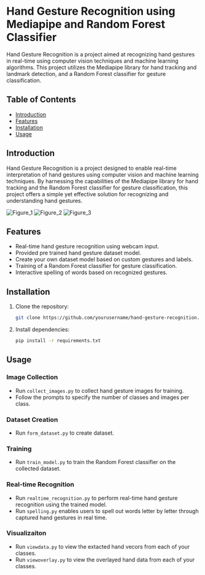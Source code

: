 # Hand Gesture Recognition using Mediapipe and Random Forest Classifier

Hand Gesture Recognition is a project aimed at recognizing hand gestures in real-time using computer vision techniques and machine learning algorithms. This project utilizes the Mediapipe library for hand tracking and landmark detection, and a Random Forest classifier for gesture classification.

## Table of Contents

- [Introduction](#introduction)
- [Features](#features)
- [Installation](#installation)
- [Usage](#usage)

## Introduction

Hand Gesture Recognition is a project designed to enable real-time interpretation of hand gestures using computer vision and machine learning techniques. By harnessing the capabilities of the Mediapipe library for hand tracking and the Random Forest classifier for gesture classification, this project offers a simple yet effective solution for recognizing and understanding hand gestures.

![Figure_1](https://github.com/josephjquinn/asl-model/assets/81782398/651c56d5-bbc7-49d0-971b-fa75aba3a667)
![Figure_2](https://github.com/josephjquinn/asl-model/assets/81782398/9f25fc88-c3d2-4b69-933c-18239dc2dae2)
![Figure_3](https://github.com/josephjquinn/asl-model/assets/81782398/86428435-dec7-4268-a8ae-bc672fabcc3a)

## Features

- Real-time hand gesture recognition using webcam input.
- Provided pre trained hand gesture dataset model.
- Create your own dataset model based on custom gestures and labels.
- Training of a Random Forest classifier for gesture classification.
- Interactive spelling of words based on recognized gestures.

## Installation

1. Clone the repository:

   ```bash
   git clone https://github.com/yourusername/hand-gesture-recognition.git
   ```

2. Install dependencies:

   ```bash
   pip install -r requirements.txt
   ```

## Usage

### Image Collection

- Run `collect_images.py` to collect hand gesture images for training.
- Follow the prompts to specify the number of classes and images per class.

### Dataset Creation

- Run `form_dataset.py` to create dataset.

### Training

- Run `train_model.py` to train the Random Forest classifier on the collected dataset.

### Real-time Recognition

- Run `realtime_recognition.py` to perform real-time hand gesture recognition using the trained model.
- Run `spelling.py` enables users to spell out words letter by letter through captured hand gestures in real time.

### Visualizaiton

- Run `viewdata.py` to view the extacted hand vecors from each of your classes.
- Run `viewoverlay.py` to view the overlayed hand data from each of your classes.
